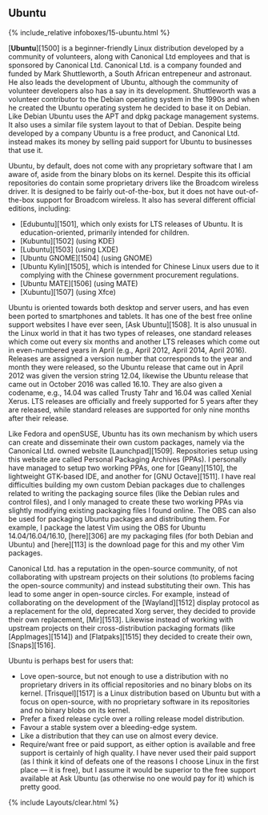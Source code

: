 ## Ubuntu
{% include_relative infoboxes/15-ubuntu.html %}

[**Ubuntu**][1500] is a beginner-friendly Linux distribution developed by a community of volunteers, along with Canonical Ltd employees and that is sponsored by Canonical Ltd. Canonical Ltd. is a company founded and funded by Mark Shuttleworth, a South African entrepeneur and astronaut. He also leads the development of Ubuntu, although the community of volunteer developers also has a say in its development. Shuttleworth was a volunteer contributor to the Debian operating system in the 1990s and when he created the Ubuntu operating system he decided to base it on Debian. Like Debian Ubuntu uses the APT and dpkg package management systems. It also uses a similar file system layout to that of Debian. Despite being developed by a company Ubuntu is a free product, and Canonical Ltd. instead makes its money by selling paid support for Ubuntu to businesses that use it.

Ubuntu, by default, does not come with any proprietary software that I am aware of, aside from the binary blobs on its kernel. Despite this its official repositories do contain some proprietary drivers like the Broadcom wireless driver. It is designed to be fairly out-of-the-box, but it does not have out-of-the-box support for Broadcom wireless. It also has several different official editions, including:

* [Edubuntu][1501], which only exists for LTS releases of Ubuntu. It is education-oriented, primarily intended for children.
* [Kubuntu][1502] (using KDE)
* [Lubuntu][1503] (using LXDE)
* [Ubuntu GNOME][1504] (using GNOME)
* [Ubuntu Kylin][1505], which is intended for Chinese Linux users due to it complying with the Chinese government procurement regulations.
* [Ubuntu MATE][1506] (using MATE)
* [Xubuntu][1507] (using Xfce)

Ubuntu is oriented towards both desktop and server users, and has even been ported to smartphones and tablets. It has one of the best free online support websites I have ever seen, [Ask Ubuntu][1508]. It is also unusual in the Linux world in that it has two types of releases, one standard releases which come out every six months and another LTS releases which come out in even-numbered years in April (e.g., April 2012, April 2014, April 2016). Releases are assigned a version number that corresponds to the year and month they were released, so the Ubuntu release that came out in April 2012 was given the version string 12.04, likewise the Ubuntu release that came out in October 2016 was called 16.10. They are also given a codename, e.g., 14.04 was called Trusty Tahr and 16.04 was called Xenial Xerus. LTS releases are officially and freely supported for 5 years after they are released, while standard releases are supported for only nine months after their release.

Like Fedora and openSUSE, Ubuntu has its own mechanism by which users can create and disseminate their own custom packages, namely via the Canonical Ltd. owned website [Launchpad][1509]. Repositories setup using this website are called Personal Packaging Archives (PPAs). I personally have managed to setup two working PPAs, one for [Geany][1510], the lightweight GTK-based IDE, and another for [GNU Octave][1511]. I have real difficulties building my own custom Debian packages due to challenges related to writing the packaging source files (like the Debian rules and control files), and I only managed to create these two working PPAs via slightly modifying existing packaging files I found online. The OBS can also be used for packaging Ubuntu packages and distributing them. For example, I package the latest Vim using the OBS for Ubuntu 14.04/16.04/16.10, [here][306] are my packaging files (for both Debian and Ubuntu) and [here][113] is the download page for this and my other Vim packages. 

Canonical Ltd. has a reputation in the open-source community, of not collaborating with upstream projects on their solutions (to problems facing the open-source community) and instead substituting their own. This has lead to some anger in open-source circles. For example, instead of collaborating on the development of the [Wayland][1512] display protocol as a replacement for the old, deprecated Xorg server, they decided to provide their own replacement, [Mir][1513]. Likewise instead of working with upstream projects on their cross-distribution packaging formats (like [AppImages][1514]) and [Flatpaks][1515] they decided to create their own, [Snaps][1516].

Ubuntu is perhaps best for users that:

* Love open-source, but not enough to use a distribution with no proprietary drivers in its official repositories and no binary blobs on its kernel. [Trisquel][1517] is a Linux distribution based on Ubuntu but with a focus on open-source, with no proprietary software in its repositories and no binary blobs on its kernel.
* Prefer a fixed release cycle over a rolling release model distribution.
* Favour a stable system over a bleeding-edge system.
* Like a distribution that they can use on almost every device.
* Require/want free or paid support, as either option is available and free support is certainly of high quality. I have never used their paid support (as I think it kind of defeats one of the reasons I choose Linux in the first place &mdash; it is free), but I assume it would be superior to the free support available at Ask Ubuntu (as otherwise no one would pay for it) which is pretty good.

{% include Layouts/clear.html %}
